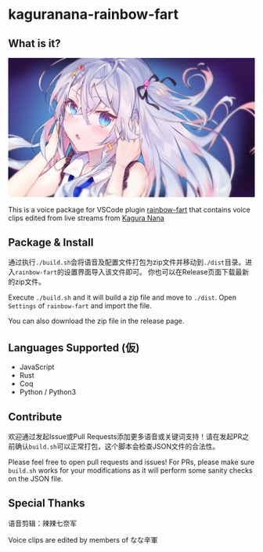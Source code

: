 # kaguranana-rainbow-fart
## What is it?
![](./images/kagura_nana.jpg)

This is a voice package for VSCode plugin [rainbow-fart](https://github.com/SaekiRaku/vscode-rainbow-fart) that contains voice clips edited from live streams from [Kagura Nana](https://twitter.com/nana_kaguraaa)

## Package & Install

通过执行`./build.sh`会将语音及配置文件打包为zip文件并移动到`./dist`目录。进入`rainbow-fart`的设置界面导入该文件即可。
你也可以在Release页面下载最新的zip文件。

Execute `./build.sh` and it will build a zip file and move to `./dist`.
Open `Settings` of `rainbow-fart` and import the file.

You can also download the zip file in the release page.

## Languages Supported (仮)
- JavaScript
- Rust
- Coq
- Python / Python3

## Contribute

欢迎通过发起Issue或Pull Requests添加更多语音或关键词支持！请在发起PR之前确认`build.sh`可以正常打包，这个脚本会检查JSON文件的合法性。

Please feel free to open pull requests and issues! For PRs, please make sure `build.sh` works for your modifications as it will perform some sanity checks on the JSON file.

## Special Thanks

语音剪辑：辣辣七奈军

Voice clips are edited by members of なな辛軍
